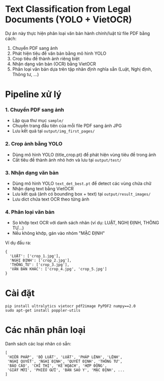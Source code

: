 # Text Classification from Legal Documents (YOLO + VietOCR)
Dự án này thực hiện phân loại văn bản hành chính/luật từ file PDF bằng cách:
1. Chuyển PDF sang ảnh
2. Phát hiện tiêu đề văn bản bằng mô hình YOLO
3. Crop tiêu đề thành ảnh riêng biệt
4. Nhận dạng văn bản (OCR) bằng VietOCR
5. Phân loại văn bản dựa trên tập nhãn định nghĩa sẵn (Luật, Nghị định, Thông tư, ...)

# Pipeline xử lý
### 1. Chuyển PDF sang ảnh
* Lặp qua thư mục ```sample/```
* Chuyển trang đầu tiên của mỗi file PDF sang ảnh JPG
* Lưu kết quả tại ```output/img_first_pages/```

### 2. Crop ảnh bằng YOLO
* Dùng mô hình YOLO (title_crop.pt) để phát hiện vùng tiêu đề trong ảnh
* Cắt tiêu đề thành ảnh nhỏ hơn và lưu tại ```output/test/```

### 3. Nhận dạng văn bản
* Dùng mô hình YOLO ```text_det_best.pt``` để detect các vùng chứa chữ
* Nhận dạng text bằng VietOCR
* Lưu kết quả (ảnh có bounding box + text) tại ```output/result_images/```
* Lưu dict chứa text OCR theo từng ảnh

### 4. Phân loại văn bản
* So khớp text OCR với danh sách nhãn (ví dụ: LUẬT, NGHỊ ĐỊNH, THÔNG TƯ...)
* Nếu không khớp, gán vào nhóm "MẶC ĐỊNH"

Ví dụ đầu ra:
```
{
  'LUẬT': ['crop_1.jpg'],
  'NGHỊ ĐỊNH': ['crop_2.jpg'],
  'THÔNG TƯ': ['crop_3.jpg'],
  'VĂN BẢN KHÁC': ['crop_4.jpg', 'crop_5.jpg']
}
```

# Cài đặt
```
pip install ultralytics vietocr pdf2image PyPDF2 numpy==2.0
sudo apt-get install poppler-utils
```

# Các nhãn phân loại 
Danh sách các loại nhãn có sẵn:
```
[
 'HIẾN PHÁP', 'BỘ LUẬT', 'LUẬT', 'PHÁP LỆNH', 'LỆNH',
 'NGHỊ QUYẾT', 'NGHỊ ĐỊNH', 'QUYẾT ĐỊNH', 'THÔNG TƯ',
 'BÁO CÁO', 'CHỈ THỊ', 'KẾ HOẠCH', 'HỢP ĐỒNG',
 'GIẤY MỜI', 'PHIẾU GỬI', 'BẢN SAO Y', 'MẶC ĐỊNH', ...
]
```
